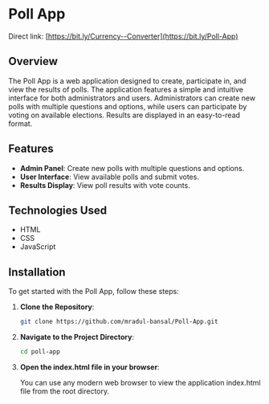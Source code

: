 # Poll App

Direct link: [https://bit.ly/Currency--Converter](https://bit.ly/Poll-App)

## Overview

The Poll App is a web application designed to create, participate in, and view the results of polls. The application features a simple and intuitive interface for both administrators and users. Administrators can create new polls with multiple questions and options, while users can participate by voting on available elections. Results are displayed in an easy-to-read format.

## Features

- **Admin Panel**: Create new polls with multiple questions and options.
- **User Interface**: View available polls and submit votes.
- **Results Display**: View poll results with vote counts.

## Technologies Used

- HTML
- CSS
- JavaScript

## Installation

To get started with the Poll App, follow these steps:

1. **Clone the Repository**:
   ```bash
   git clone https://github.com/mradul-bansal/Poll-App.git

2. **Navigate to the Project Directory**:
   ```bash
   cd poll-app

3. **Open the index.html file in your browser**:
   
   You can use any modern web browser to view the application index.html file from the root directory.
